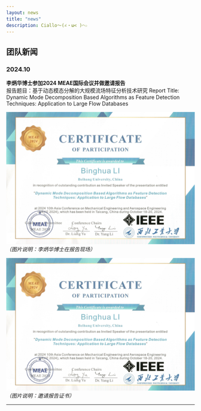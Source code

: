 ```yaml
---
layout: news
title: "news"
description: Ciallo～(∠・ω< )⌒☆
---
```

## 团队新闻

### 2024.10  
**李炳华博士参加2024 MEAE国际会议并做邀请报告**  
报告题目：基于动态模态分解的大规模流场特征分析技术研究
Report Title: Dynamic Mode Decomposition Based Algorithms as Feature Detection Techniques: Application to Large Flow Databases

![报告现场](/assets/images/2024-10-MEAE2024.png)  
*（图片说明：李炳华博士在报告现场）*

![报告证书](/assets/images/2024-10-MEAE2024.png)  
*（图片说明：邀请报告证书）*

---
